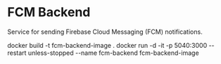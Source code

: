 # FCM Backend

Service for sending Firebase Cloud Messaging (FCM) notifications.

docker build -t fcm-backend-image .
docker run -d -it -p 5040:3000 --restart unless-stopped --name fcm-backend fcm-backend-image